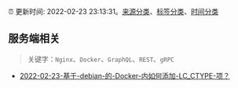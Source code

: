 :alarm_clock: 更新时间: 2022-02-23 23:13:31。[来源分类](../README.md)、[标签分类](../TAGS.md)、[时间分类](../TIMELINE.md)

## 服务端相关


> 关键字：`Nginx`、`Docker`、`GraphQL`、`REST`、`gRPC`



- [2022-02-23-基于-debian-的-Docker-内如何添加-LC_CTYPE-项？](https://www.v2ex.com/t/836024) 